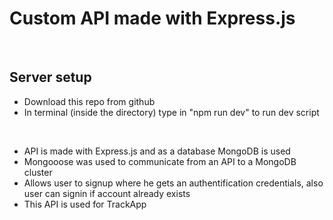 
# Custom API made with Express.js
<br />

## Server setup

- Download this repo from github
- In terminal (inside the directory) type in "npm run dev" to run dev script

<br />

 - API is made with Express.js and as a database MongoDB is used
 - Mongooose was used to communicate from an API to a MongoDB cluster
 - Allows user to signup where he gets an authentification credentials, also user can signin if account already exists
 - This API is used for TrackApp 
